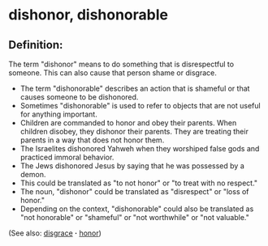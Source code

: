 # dishonor, dishonorable #

## Definition: ##

The term "dishonor" means to do something that is disrespectful to someone. This can also cause that person shame or disgrace.

* The term "dishonorable" describes an action that is shameful or that causes someone to be dishonored.
* Sometimes "dishonorable" is used to refer to objects that are not useful for anything important.
* Children are commanded to honor and obey their parents. When children disobey, they dishonor their parents. They are treating their parents in a way that does not honor them.
* The Israelites dishonored Yahweh when they worshiped false gods and practiced immoral behavior.
* The Jews dishonored Jesus by saying that he was possessed by a demon.
* This could be translated as "to not honor" or "to treat with no respect."
* The noun, "dishonor" could be translated as "disrespect" or "loss of honor."
* Depending on the context, "dishonorable" could also be translated as "not honorable" or "shameful" or "not worthwhile" or "not valuable."

(See also: [disgrace](../other/disgrace.md) **·** [honor](../other/honor.md))

